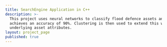 ```yaml
---
title: SearchEngine Application in C++
description: >-
  This project uses neural networks to classify flood defence assets and
  achieves an accuracy of 90%. Clustering is then used to extend this with
  underlying asset attributes.
layout: project_page
published: true
---
```

